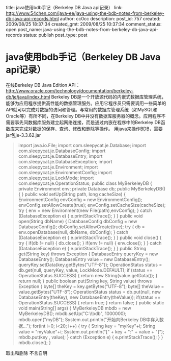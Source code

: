 title: java使用bdb手记（Berkeley DB Java api记录）
link: http://www.54chen.com/java-ee/java-using-the-bdb-notes-from-berkeley-db-java-api-records.html
author: cc0cc
description: 
post_id: 757
created: 2009/08/25 18:37:34
created_gmt: 2009/08/25 10:37:34
comment_status: open
post_name: java-using-the-bdb-notes-from-berkeley-db-java-api-records
status: publish
post_type: post

# java使用bdb手记（Berkeley DB Java api记录）

在线Berkeley DB Java Edition API： <http://www.oracle.com/technology/documentation/berkeley-db/je/java/index.html> Berkeley DB是一个开放源代码的内嵌式数据库管理系统，能够为应用程序提供高性能的数据管理服务。应用它程序员只需要调用一些简单的API就可以完成对数据的访问和管理。与常用的数据库管理系统（如MySQL和Oracle等）有所不同，在Berkeley DB中并没有数据库服务器的概念。应用程序不需要事先同数据库服务建立起网络连接，而是通过内嵌在程序中的Berkeley DB函数库来完成对数据的保存、查询、修改和删除等操作。 用java来操作BDB，需要jar包je-3.3.62.jar 

> import java.io.File; import com.sleepycat.je.Database; import com.sleepycat.je.DatabaseConfig; import com.sleepycat.je.DatabaseEntry; import com.sleepycat.je.DatabaseException; import com.sleepycat.je.Environment; import com.sleepycat.je.EnvironmentConfig; import com.sleepycat.je.LockMode; import com.sleepycat.je.OperationStatus; public class MyBerkeleyDB { private Environment env; private Database db; public MyBerkeleyDB() { } public void setUp(String path, long cacheSize) { EnvironmentConfig envConfig = new EnvironmentConfig(); envConfig.setAllowCreate(true); envConfig.setCacheSize(cacheSize); try { env = new Environment(new File(path),envConfig); } catch (DatabaseException e) { e.printStackTrace(); } } public void open(String dbName) { DatabaseConfig dbConfig = new DatabaseConfig(); dbConfig.setAllowCreate(true); try { db = env.openDatabase(null, dbName, dbConfig); } catch (DatabaseException e) { e.printStackTrace(); } } public void close() { try { if(db != null) { db.close(); } if(env != null) { env.close(); } } catch (DatabaseException e) { e.printStackTrace(); } } public String get(String key) throws Exception { DatabaseEntry queryKey = new DatabaseEntry(); DatabaseEntry value = new DatabaseEntry(); queryKey.setData(key.getBytes("UTF-8")); OperationStatus status = db.get(null, queryKey, value, LockMode.DEFAULT); if (status == OperationStatus.SUCCESS) { return new String(value.getData()); } return null; } public boolean put(String key, String value) throws Exception { byte[] theKey = key.getBytes("UTF-8"); byte[] theValue = value.getBytes("UTF-8"); OperationStatus status = db.put(null, new DatabaseEntry(theKey), new DatabaseEntry(theValue)); if(status == OperationStatus.SUCCESS) { return true; } return false; } public static void main(String[] args) { MyBerkeleyDB mbdb = new MyBerkeleyDB(); mbdb.setUp("C:\\\bdb", 1000000); mbdb.open("myDB"); System.out.println("开始向Berkeley DB中存入数据..."); for(int i=0; i<20; i++) { try { String key = "myKey"+i; String value = "myValue"+i; System.out.println("[" + key + ":" + value + "]"); mbdb.put(key , value); } catch (Exception e) { e.printStackTrace(); } } mbdb.close(); }

取出和删除 不言自明